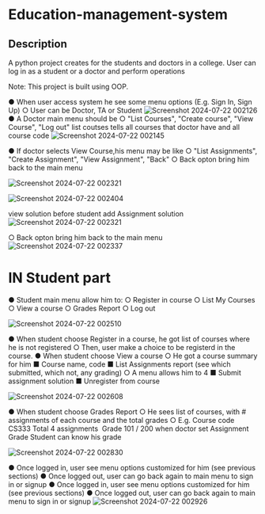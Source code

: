 # Education-management-system

## Description

A python  project creates for the students and doctors in a college. User can log in as a student or a doctor and perform operations 

Note: This project is built using OOP.

● When user access system he see some menu options (E.g. Sign In, Sign Up) ○ User can be Doctor, TA or Student 
![Screenshot 2024-07-22 002126](https://github.com/user-attachments/assets/0cbc8005-1d3f-41d9-a826-50cbe22cb402)
● A Doctor main menu should be 
○ "List Courses", "Create course", "View Course", "Log out" 
list coutses tells all courses that doctor have and all course code
![Screenshot 2024-07-22 002145](https://github.com/user-attachments/assets/be004e56-b4c0-43dd-81dd-3a2dc680cc35)

● If doctor selects View Course,his menu may be like 
○ "List Assignments", "Create Assignment", "View Assignment", "Back" ○ Back opton bring him back to the main menu 


![Screenshot 2024-07-22 002321](https://github.com/user-attachments/assets/63bd8562-dedf-4807-aefd-8a45a7ee8fc2)



![Screenshot 2024-07-22 002404](https://github.com/user-attachments/assets/44a873c6-a522-486c-80ed-2025023e4bef)

view solution before student add Assignment solution
![Screenshot 2024-07-22 002321](https://github.com/user-attachments/assets/b0c5d8a2-efd5-4611-987a-cf37b6563ddc)

○ Back opton bring him back to the main menu 
![Screenshot 2024-07-22 002337](https://github.com/user-attachments/assets/7eb69af5-b183-4c54-b43d-3053dca631b1)


# IN Student part 
● Student main menu allow him to: 
○ Register in course 
○ List My Courses 
○ View a course 
○ Grades Report 
○ Log out 

![Screenshot 2024-07-22 002510](https://github.com/user-attachments/assets/517bccb3-4275-43f0-b649-20261dee3c68)


● When student choose Register in a course, he got list of courses where he is not registered 
○ Then, user make a choice to be registerd in the course. 
● When student choose View a course 
○ He got a course summary for him 
■ Course name, code 
■ List Assignments report (see which submitted, which not, any grading) ○ A menu allows him to 
4
■ Submit assignment solution 
■ Unregister from course 


![Screenshot 2024-07-22 002608](https://github.com/user-attachments/assets/2544ce86-24de-413f-b771-b97f048010b0)



● When student choose Grades Report 
○ He sees list of courses, with # assignments of each course and the total grades ○ E.g. Course code CS333 ­ Total 4 assignments ­ Grade 101 / 200 
when doctor set Assignment Grade Student can know his grade 

![Screenshot 2024-07-22 002830](https://github.com/user-attachments/assets/53722524-bf45-4690-87e5-0748ffcb89be)

● Once logged in, user see menu options customized for him (see previous sections) ● Once logged out, user can go back again to main menu to sign in or signup ● Once logged in, user see menu options customized for him (see previous sections) ● Once logged out, user can go back again to main menu to sign in or signup 
![Screenshot 2024-07-22 002926](https://github.com/user-attachments/assets/64a2fd43-f350-49c1-84ee-50f84f309958)

